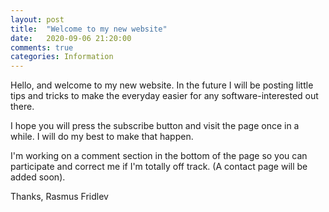 ```yaml
---
layout: post
title:  "Welcome to my new website"
date:   2020-09-06 21:20:00
comments: true
categories: Information
---
```


Hello, and welcome to my new website.
In the future I will be posting little tips and tricks to make the everyday easier for any software-interested out there.

I hope you will press the subscribe button and visit the page once in a while. I will do my best to make that happen.

I'm working on a comment section in the bottom of the page so you can participate and correct me if I'm totally off track. (A contact page will be added soon).

Thanks,
Rasmus Fridlev